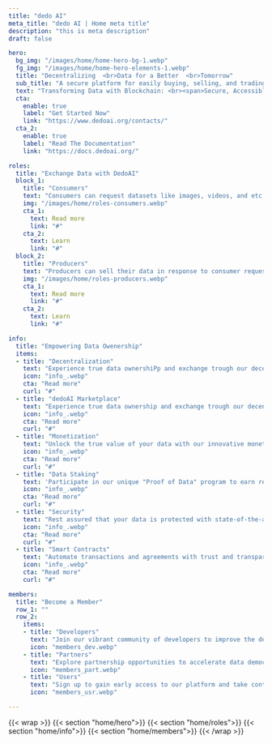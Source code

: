 ```yaml
---
title: "dedo AI"
meta_title: "dedo AI | Home meta title"
description: "this is meta description"
draft: false

hero:
  bg_img: "/images/home/home-hero-bg-1.webp"
  fg_img: "/images/home/home-hero-elements-1.webp"
  title: "Decentralizing  <br>Data for a Better  <br>Tomorrow"
  sub_title: "A secure platform for easily buying, selling, and trading data."
  text: "Transforming Data with Blockchain: <br><span>Secure, Accessible, and Creator-Owned</spam>"
  cta:
    enable: true
    label: "Get Started Now"
    link: "https://www.dedoai.org/contacts/"
  cta_2:
    enable: true
    label: "Read The Documentation"
    link: "https://docs.dedoai.org/"

roles:
  title: "Exchange Data with DedoAI"
  block_1:
    title: "Consumers"
    text: "Consumers can request datasets like images, videos, and etc. to train their AI systems, purchasing them with DedoAI tokens."
    img: "/images/home/roles-consumers.webp"
    cta_1:
      text: Read more
      link: "#"
    cta_2:
      text: Learn
      link: "#"
  block_2:
    title: "Producers"
    text: "Producers can sell their data in response to consumer requests, using DedoAI tokens in our secure marketplace."
    img: "/images/home/roles-producers.webp"
    cta_1:
      text: Read more
      link: "#"
    cta_2:
      text: Learn
      link: "#"

info:
  title: "Empowering Data Owenership"
  items:
  - title: "Decentralization"
    text: "Experience true data ownershiPp and exchange trough our decentralized platform"
    icon: "info_.webp"
    cta: "Read more"
    curl: "#"
  - title: "dedoAI Marketplace"
    text: "Experience true data ownership and exchange trough our decentralized platform"
    icon: "info_.webp"
    cta: "Read more"
    curl: "#"
  - title: "Monetization"
    text: "Unlock the true value of your data with our innovative monetization mechanisms."
    icon: "info_.webp"
    cta: "Read more"
    curl: "#"
  - title: "Data Staking"
    text: 'Participate in our unique "Proof of Data" program to earn rewards for contributing data.'
    icon: "info_.webp"
    cta: "Read more"
    curl: "#"
  - title: "Security"
    text: "Rest assured that your data is protected with state-of-the-art blockchain security."
    icon: "info_.webp"
    cta: "Read more"
    curl: "#"
  - title: "Smart Contracts"
    text: "Automate transactions and agreements with trust and transparency."
    icon: "info_.webp"
    cta: "Read more"
    curl: "#"

members:
  title: "Become a Member"
  row_1: ""
  row_2:
    items:
    - title: "Developers"
      text: "Join our vibrant community of developers to improve the dedoAI ecosystem."
      icon: "members_dev.webp"
    - title: "Partners"
      text: "Explore partnership opportunities to accelerate data democratization."
      icon: "members_part.webp"
    - title: "Users"
      text: "Sign up to gain early access to our platform and take control of your data today."
      icon: "members_usr.webp"

---
```

{{< wrap >}}
{{< section "home/hero">}}
{{< section "home/roles">}}
{{< section "home/info">}}
{{< section "home/members">}}
{{< /wrap >}}
